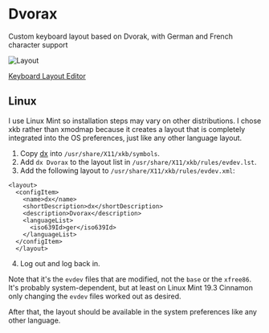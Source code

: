 # Dvorax

Custom keyboard layout based on Dvorak, with German and French character support

![Layout](https://github.com/xdlg/Dvorax/blob/master/layout.png)

[Keyboard Layout Editor](http://www.keyboard-layout-editor.com/##@@_c=%23cf1d67%3B&=%7B%0A%5B&=!%0A4&_c=%23f37201%3B&=%2F@%0A3&_c=%238eb734%3B&=%23%0A2&_c=%2300548c%3B&=$%0A1&=(%0A0&_c=%2300afef%3B&=)%0A5&=%2F&%0A6&_c=%238eb734%3B&=*%0A7&_c=%23f37201%3B&=%5E%0A8&_c=%23cf1d67%3B&=~%0A9&=%7D%0A%5D&=%C2%B0%0A%25&_c=%23cccccc&w:2%3B&=Backspace%3B&@_w:1.5%3B&=Tab&_c=%23cf1d67%3B&=%22%0A'&_c=%23f37201%3B&=%3C%0A,&_c=%238eb734%3B&=%3E%0A.&_c=%2300548c%3B&=P&=Y&_c=%2300afef%3B&=F&=G&_c=%238eb734%3B&=C%0A%0A%C3%87&_c=%23f37201%3B&=R&_c=%23cf1d67%3B&=L&=%3F%0A%2F%2F&=%7C%0A%5C&_x:0.25&c=%23cccccc&w:1.25&h:2&w2:1.5&h2:1&x2:-0.25%3B&=Enter%3B&@_w:1.75%3B&=Caps%20Lock&_c=%23cf1d67%3B&=A%0A%0A%C3%84&_c=%23f37201%3B&=O%0A%0A%C3%96&_c=%238eb734%3B&=E%0A%0A%0A%E2%82%AC&_c=%2300548c%3B&=U%0A%0A%0A%C3%9C&=I&_c=%2300afef%3B&=D&=H&_c=%238eb734%3B&=T&_c=%23f37201%3B&=N&_c=%23cf1d67%3B&=S%0A%0A%0A%C3%9F&=%2F_%0A-&=+%0A%2F=%3B&@_c=%23cccccc&w:1.25%3B&=Shift&_c=%23cf1d67%3B&=%60%0A%C2%B4&=%2F:%0A%0A%0A%0A%0A%0A%2F%3B&_c=%23f37201%3B&=Q&_c=%238eb734%3B&=J&_c=%2300548c%3B&=K&=X&_c=%2300afef%3B&=B&=M&_c=%238eb734%3B&=W&_c=%23f37201%3B&=V&_c=%23cf1d67%3B&=Z&_c=%23cccccc&w:2.75%3B&=Shift%3B&@_w:1.25%3B&=Ctrl&_w:1.25%3B&=Win&_w:1.25%3B&=Alt&_a:7&w:6.25%3B&=&_a:4&w:1.25%3B&=AltGr&_w:1.25%3B&=Win&_w:1.25%3B&=Menu&_w:1.25%3B&=Ctrl)

## Linux

I use Linux Mint so installation steps may vary on other distributions. I chose xkb rather than xmodmap because it creates a layout that is completely integrated into the OS preferences, just like any other language layout.

 1. Copy [dx](https://github.com/xdlg/Dvorax/blob/master/xkb/dx) into `/usr/share/X11/xkb/symbols`.
 2. Add `dx Dvorax` to the layout list in `/usr/share/X11/xkb/rules/evdev.lst`.
 3. Add the following layout to `/usr/share/X11/xkb/rules/evdev.xml`:
```
<layout>
  <configItem>
    <name>dx</name>
    <shortDescription>dx</shortDescription>
    <description>Dvorax</description>
    <languageList>
      <iso639Id>ger</iso639Id>
    </languageList>
  </configItem>
  </layout>
```
4. Log out and log back in.

Note that it's the `evdev` files that are modified, not the `base` or the `xfree86`. It's probably system-dependent, but at least on Linux Mint 19.3 Cinnamon only changing the `evdev` files worked out as desired.

After that, the layout should be available in the system preferences like any other language.
